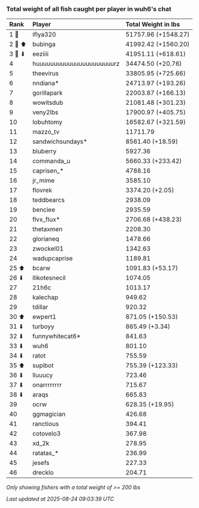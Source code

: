 ### Total weight of all fish caught per player in wuh6's chat

| Rank   | Player                    | Total Weight in lbs |
|:-------|:--------------------------|:--------------------|
| 1 🥇   | iflya320                  | 51757.96 (+1548.27) |
| 2 🥈 ⬆ | bubinga                   | 41992.42 (+1560.20) |
| 3 🥉 ⬇ | eeziiii                   | 41951.11 (+618.61)  |
| 4      | huuuuuuuuuuuuuuuuuuuuuurz | 34474.50 (+20.76)   |
| 5      | theevirus                 | 33805.95 (+725.66)  |
| 6      | nndiana*                  | 24713.97 (+193.26)  |
| 7      | gorillapark               | 22003.87 (+166.13)  |
| 8      | wowitsdub                 | 21081.48 (+301.23)  |
| 9      | veny2lbs                  | 17900.97 (+405.75)  |
| 10     | lobuhtomy                 | 16582.67 (+321.59)  |
| 11     | mazzo_tv                  | 11711.79            |
| 12     | sandwichsundays*          | 8561.40 (+18.59)    |
| 13     | bluberry                  | 5927.36             |
| 14     | commanda_u                | 5660.33 (+233.42)   |
| 15     | caprisen_*                | 4788.16             |
| 16     | jr_mime                   | 3585.10             |
| 17     | flovrek                   | 3374.20 (+2.05)     |
| 18     | teddbearcs                | 2938.09             |
| 19     | benciee                   | 2935.59             |
| 20     | flvx_flux*                | 2706.68 (+438.23)   |
| 21     | thetaxmen                 | 2208.30             |
| 22     | glorianeq                 | 1478.66             |
| 23     | zwockel01                 | 1342.63             |
| 24     | wadupcaprise              | 1189.81             |
| 25 ⬆   | bcarw                     | 1091.83 (+53.17)    |
| 26 ⬇   | llikotesnecil             | 1074.05             |
| 27     | 21h6c                     | 1013.17             |
| 28     | kalechap                  | 949.62              |
| 29     | tdillar                   | 920.32              |
| 30 ⬆   | ewpert1                   | 871.05 (+150.53)    |
| 31 ⬇   | turboyy                   | 865.49 (+3.34)      |
| 32 ⬇   | funnywhitecat6*           | 841.63              |
| 33 ⬇   | wuh6                      | 801.10              |
| 34 ⬇   | ratot                     | 755.59              |
| 35 ⬆   | supibot                   | 755.39 (+123.33)    |
| 36 ⬇   | lluuucy                   | 723.46              |
| 37 ⬇   | onarrrrrrrr               | 715.67              |
| 38 ⬇   | araqs                     | 665.83              |
| 39     | ocrw                      | 628.35 (+19.95)     |
| 40     | ggmagician                | 426.68              |
| 41     | ranctious                 | 394.41              |
| 42     | cotovelo3                 | 367.98              |
| 43     | xd_2k                     | 278.95              |
| 44     | ratatas_*                 | 236.99              |
| 45     | jesefs                    | 227.33              |
| 46     | drecklo                   | 204.71              |

_Only showing fishers with a total weight of >= 200 lbs_

_Last updated at 2025-08-24 09:03:39 UTC_